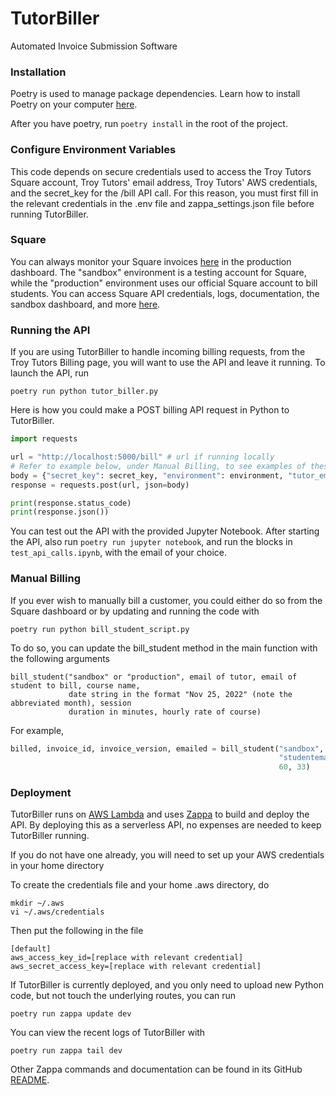 # TutorBiller
Automated Invoice Submission Software

### Installation

Poetry is used to manage package dependencies. Learn how to install
Poetry on your computer [here](https://python-poetry.org/docs/).

After you have poetry, run
```poetry install```
in the root of the project.

### Configure Environment Variables
This code depends on secure credentials used to access the Troy Tutors Square account, Troy Tutors'
email address, Troy Tutors' AWS credentials, and the secret_key for the /bill API call. For this reason,
you must first fill in the relevant credentials in the .env file and zappa_settings.json file before
running TutorBiller.

### Square
You can always monitor your Square invoices [here](https://squareup.com/dashboard/invoices/overview) in
the production dashboard. The "sandbox" environment is a testing account for Square, while the "production"
environment uses our official Square account to bill students. You can access Square API credentials, logs,
documentation, the sandbox dashboard, and more [here](https://developer.squareup.com/us/en).

### Running the API
If you are using TutorBiller to handle incoming billing requests, from the Troy Tutors Billing page,
you will want to use the API and leave it running. To launch the API, run

```poetry run python tutor_biller.py```

Here is how you could make a POST billing API request in Python to TutorBiller.
```python
import requests

url = "http://localhost:5000/bill" # url if running locally
# Refer to example below, under Manual Billing, to see examples of these variables
body = {"secret_key": secret_key, "environment": environment, "tutor_email": tutor_email, "student_email": student_email, "course": course,"session_date": session_date, "session_minutes": session_minutes, "price": price}
response = requests.post(url, json=body)

print(response.status_code)
print(response.json())
```

You can test out the API with the provided Jupyter Notebook. After starting the API, also run
```poetry run jupyter notebook```, and run the blocks in ```test_api_calls.ipynb```, with the email
of your choice.

### Manual Billing
If you ever wish to manually bill a customer, you could either do so from the Square dashboard
or by updating and running the code with

```poetry run python bill_student_script.py```

To do so, you can update the bill_student method in the main function with the following arguments

```
bill_student("sandbox" or "production", email of tutor, email of student to bill, course name,
             date string in the format "Nov 25, 2022" (note the abbreviated month), session
             duration in minutes, hourly rate of course)
```

For example,
```python
billed, invoice_id, invoice_version, emailed = bill_student("sandbox", "tutoremail@gmail.com",
                                                            "studentemail@test.com", "Calculus I", "Nov 25, 2022",
                                                            60, 33)
```

### Deployment
TutorBiller runs on [AWS Lambda](https://aws.amazon.com/lambda/) and uses [Zappa](https://github.com/zappa/Zappa)
to build and deploy the API. By deploying this as a serverless API, no expenses are needed to keep
TutorBiller running.

If you do not have one already, you will need to set up your AWS credentials in your home directory

To create the credentials file and your home .aws directory, do
```
mkdir ~/.aws
vi ~/.aws/credentials
```

Then put the following in the file
```
[default]
aws_access_key_id=[replace with relevant credential]
aws_secret_access_key=[replace with relevant credential]
```

If TutorBiller is currently deployed, and you only need to upload new Python code, but not touch the
underlying routes, you can run
```
poetry run zappa update dev
```
You can view the recent logs of TutorBiller with
```
poetry run zappa tail dev
```

Other Zappa commands and documentation can be found in its
GitHub [README](https://github.com/zappa/Zappa/blob/master/README.md).